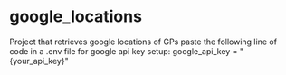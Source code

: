 # google_locations
Project that retrieves google locations of GPs
paste the following line of code in a .env file for google api key setup:
google_api_key = "{your_api_key}"
